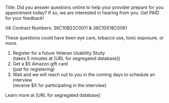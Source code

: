 Title: Did you answer questions online to help your provider prepare for you appointment today? If so, we are interested in hearing from you. Get PAID for your feedback!

VA Contract Numbers: 36C10B22C0011 & 36C10X18C0061

These questions could have been eye care, tobacco use, toxic exposure, or more.

1. Register for a future Veteran Usability Study
<br/> (takes 5 minutes at [URL for segregated database])
2. Get a $5 Amazon gift card
<br/>(just for registering)
3. Wait and we will reach out to you in the coming days to schedule an interview
<br/>(receive $X for participating in the interview)


Learn more at [URL for segregated database]
